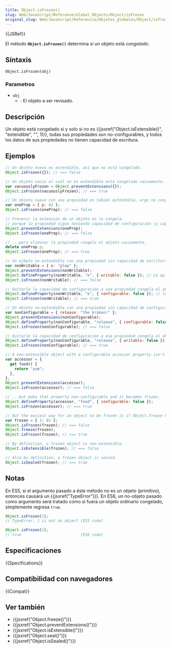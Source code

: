 ```yaml
---
title: Object.isFrozen()
slug: Web/JavaScript/Reference/Global_Objects/Object/isFrozen
original_slug: Web/JavaScript/Referencia/Objetos_globales/Object/isFrozen
---
```


{{JSRef}}

El método **`Object.isFrozen()`** determina si un objeto está _congelado_.

## Síntaxis

```
Object.isFrozen(obj)
```

### Parametros

- `obj`
  - : El objeto a ser revisado.

## Descripción

Un objeto está congelado si y solo si no es {{jsxref("Object.isExtensible()", "extendible", "", 1)}}, todas sus propiedades son no-configurables, y todos los datos de sus propiedades no tienen capacidad de escritura.

## Ejemplos

```js
// Un objeto nuevo es extendible, así que no está congelado.
Object.isFrozen({}); // === false

// Un objeto vacio el cuál no es extendible está congelado vacuamente.
var vacuouslyFrozen = Object.preventExtensions({});
Object.isFrozen(vacuouslyFrozen); // === true

// Un objeto nuevo con una propiedad es tabién extendible, ergo no congelado.
var oneProp = { p: 42 };
Object.isFrozen(oneProp); // === false

// Prevenir la extensión de un objeto no lo congela.
// porque la propiedad sigue teniendo capacidad de configuración (y capacidad de escritura).
Object.preventExtensions(oneProp);
Object.isFrozen(oneProp); // === false

// ...pero eliminar la propiedad congela el objeto vacuamente.
delete oneProp.p;
Object.isFrozen(oneProp); // === true

// Un ojbeto no-extendible con una propiedad sin capacidad de escritura pero si con capacidad de configuración no está congelado.
var nonWritable = { e: "plep" };
Object.preventExtensions(nonWritable);
Object.defineProperty(nonWritable, "e", { writable: false }); // Le quita la capacidad de escritura.
Object.isFrozen(nonWritable); // === false

// Quitarle la capacidad de configuración a una propiedad congela el objeto.
Object.defineProperty(nonWritable, "e", { configurable: false }); // le quita la capacidad de configuración.
Object.isFrozen(nonWritable); // === true

// Un objeto no-extendible con una propiedad sin capacidad de configuración pero con capacidad de escritura no congela a dicho objeto.
var nonConfigurable = { release: "the kraken!" };
Object.preventExtensions(nonConfigurable);
Object.defineProperty(nonConfigurable, "release", { configurable: false });
Object.isFrozen(nonConfigurable); // === false

// Quitarle la capacidad de configuración a esa propiedad congela el objeto.
Object.defineProperty(nonConfigurable, "release", { writable: false });
Object.isFrozen(nonConfigurable); // === true

// A non-extensible object with a configurable accessor property isn't frozen.
var accessor = {
  get food() {
    return "yum";
  },
};
Object.preventExtensions(accessor);
Object.isFrozen(accessor); // === false

// ...but make that property non-configurable and it becomes frozen.
Object.defineProperty(accessor, "food", { configurable: false });
Object.isFrozen(accessor); // === true

// But the easiest way for an object to be frozen is if Object.freeze has been called on it.
var frozen = { 1: 81 };
Object.isFrozen(frozen); // === false
Object.freeze(frozen);
Object.isFrozen(frozen); // === true

// By definition, a frozen object is non-extensible.
Object.isExtensible(frozen); // === false

// Also by definition, a frozen object is sealed.
Object.isSealed(frozen); // === true
```

## Notas

En ES5, si el argumento pasado a éste método no es un objeto (primitivo), entonces causará un {{jsxref("TypeError")}}. En ES6, un no-objeto pasado como argumento será tratado como si fuera un objeto ordinario congelado, simplemente regresa `true`.

```js
Object.isFrozen(1);
// TypeError: 1 is not an object (ES5 code)

Object.isFrozen(1);
// true                          (ES6 code)
```

## Especificaciones

{{Specifications}}

## Compatibilidad con navegadores

{{Compat}}

## Ver también

- {{jsxref("Object.freeze()")}}
- {{jsxref("Object.preventExtensions()")}}
- {{jsxref("Object.isExtensible()")}}
- {{jsxref("Object.seal()")}}
- {{jsxref("Object.isSealed()")}}
